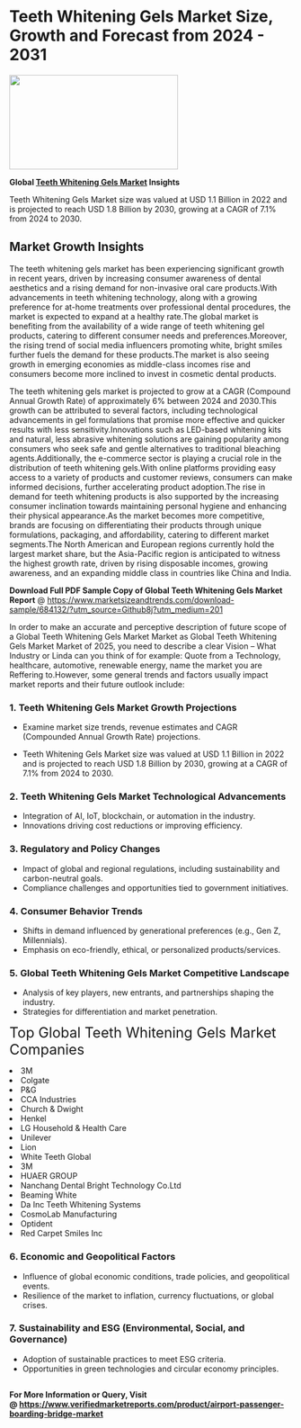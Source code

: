 <H1>Teeth Whitening Gels Market Size, Growth and Forecast from 2024 - 2031</H1><img class="aligncenter size-medium wp-image-584254" src="https://thirdeyenews.in/wp-content/uploads/2024/09/Global-Market-Research-300x168.jpeg" alt="" width="300" height="168" /><p><strong>Global&nbsp;<a href="https://www.marketsizeandtrends.com/download-sample/684132/?utm_source=Github8j?utm_medium=201">Teeth Whitening Gels Market</a> Insights</strong></p><p>Teeth Whitening Gels Market size was valued at USD 1.1 Billion in 2022 and is projected to reach USD 1.8 Billion by 2030, growing at a CAGR of 7.1% from 2024 to 2030.</p><p><h2>Market Growth Insights</h2> <p>The teeth whitening gels market has been experiencing significant growth in recent years, driven by increasing consumer awareness of dental aesthetics and a rising demand for non-invasive oral care products.With advancements in teeth whitening technology, along with a growing preference for at-home treatments over professional dental procedures, the market is expected to expand at a healthy rate.The global market is benefiting from the availability of a wide range of teeth whitening gel products, catering to different consumer needs and preferences.Moreover, the rising trend of social media influencers promoting white, bright smiles further fuels the demand for these products.The market is also seeing growth in emerging economies as middle-class incomes rise and consumers become more inclined to invest in cosmetic dental products.</p> <p>The teeth whitening gels market is projected to grow at a CAGR (Compound Annual Growth Rate) of approximately 6% between 2024 and 2030.This growth can be attributed to several factors, including technological advancements in gel formulations that promise more effective and quicker results with less sensitivity.Innovations such as LED-based whitening kits and natural, less abrasive whitening solutions are gaining popularity among consumers who seek safe and gentle alternatives to traditional bleaching agents.Additionally, the e-commerce sector is playing a crucial role in the distribution of teeth whitening gels.With online platforms providing easy access to a variety of products and customer reviews, consumers can make informed decisions, further accelerating product adoption.The rise in demand for teeth whitening products is also supported by the increasing consumer inclination towards maintaining personal hygiene and enhancing their physical appearance.As the market becomes more competitive, brands are focusing on differentiating their products through unique formulations, packaging, and affordability, catering to different market segments.The North American and European regions currently hold the largest market share, but the Asia-Pacific region is anticipated to witness the highest growth rate, driven by rising disposable incomes, growing awareness, and an expanding middle class in countries like China and India.</p><p><span class=""><strong>Download Full PDF Sample Copy of Global Teeth Whitening Gels Market Report</strong> @ <a href="https://www.marketsizeandtrends.com/download-sample/684132/?utm_source=Github8j?utm_medium=201" target="_blank">https://www.marketsizeandtrends.com/download-sample/684132/?utm_source=Github8j?utm_medium=201</a></span></p><p>In order to make an accurate and perceptive description of future scope of a Global&nbsp;Teeth Whitening Gels Market Market as Global&nbsp;Teeth Whitening Gels Market Market of 2025, you need to describe a clear Vision &ndash; What Industry or Linda can you think of for example: Quote from a Technology, healthcare, automotive, renewable energy, name the market you are Reffering to.However, some general trends and factors usually impact market reports and their future outlook include:</p><h3>1.&nbsp;<strong>Teeth Whitening Gels Market Growth Projections</strong></h3><ul><li>Examine market size trends, revenue estimates and CAGR (Compounded Annual Growth Rate) projections.</li><li><p>Teeth Whitening Gels Market size was valued at USD 1.1 Billion in 2022 and is projected to reach USD 1.8 Billion by 2030, growing at a CAGR of 7.1% from 2024 to 2030.</p></li></ul><h3>2.&nbsp;<strong>Teeth Whitening Gels Market Technological Advancements</strong></h3><ul><li>Integration of AI, IoT, blockchain, or automation in the industry.</li><li>Innovations driving cost reductions or improving efficiency.</li></ul><h3>3.&nbsp;<strong>Regulatory and Policy Changes</strong></h3><ul><li>Impact of global and regional regulations, including sustainability and carbon-neutral goals.</li><li>Compliance challenges and opportunities tied to government initiatives.</li></ul><h3>4.&nbsp;<strong>Consumer Behavior Trends</strong></h3><ul><li>Shifts in demand influenced by generational preferences (e.g., Gen Z, Millennials).</li><li>Emphasis on eco-friendly, ethical, or personalized products/services.</li></ul><h3>5.&nbsp;<strong>Global Teeth Whitening Gels Market Competitive Landscape</strong></h3><ul><li>Analysis of key players, new entrants, and partnerships shaping the industry.</li><li>Strategies for differentiation and market penetration.</li></ul><p data-pm-slice="1 1 []"><span style="color: inherit; font-family: inherit; font-size: 25px;">Top Global Teeth Whitening Gels Market Companies</span></p><div class="" data-test-id=""><p><li>3M</li><li> Colgate</li><li> P&G</li><li> CCA Industries</li><li> Church & Dwight</li><li> Henkel</li><li> LG Household & Health Care</li><li> Unilever</li><li> Lion</li><li> White Teeth Global</li><li> 3M</li><li> HUAER GROUP</li><li> Nanchang Dental Bright Technology Co.Ltd</li><li> Beaming White</li><li> Da Inc Teeth Whitening Systems</li><li> CosmoLab Manufacturing</li><li> Optident</li><li> Red Carpet Smiles Inc</li></p></div><h3>6.&nbsp;<strong>Economic and Geopolitical Factors</strong></h3><ul><li>Influence of global economic conditions, trade policies, and geopolitical events.</li><li>Resilience of the market to inflation, currency fluctuations, or global crises.</li></ul><h3>7.&nbsp;<strong>Sustainability and ESG (Environmental, Social, and Governance)</strong></h3><ul><li>Adoption of sustainable practices to meet ESG criteria.</li><li>Opportunities in green technologies and circular economy principles.</li></ul><h2><strong style="font-size: 14px;">For More Information or Query, Visit @&nbsp;</strong><a style="background-color: #ffffff; font-size: 14px;" href="https://www.marketsizeandtrends.com/report/teeth-whitening-gels-market/" target="_blank">https://www.verifiedmarketreports.com/product/airport-passenger-boarding-bridge-market</a></h2>